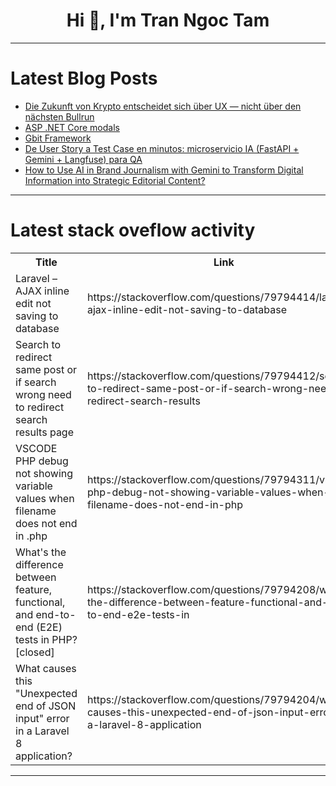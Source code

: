 <h1 align="center">Hi 👋, I'm Tran Ngoc Tam</h1>

---

# Latest Blog Posts 
<!-- BLOG-POST-LIST:START -->
- [Die Zukunft von Krypto entscheidet sich über UX — nicht über den nächsten Bullrun](https://dev.to/piwa_lin_8b3155c3dd85f0f9/die-zukunft-von-krypto-entscheidet-sich-uber-ux-nicht-uber-den-nachsten-bullrun-4abl)
- [ASP .NET Core modals](https://dev.to/karenpayneoregon/asp-net-core-modals-3dlj)
- [Gbit Framework](https://dev.to/gislaine_cristinalopes_1/gbit-framework-5aoa)
- [De User Story a Test Case en minutos: microservicio IA &lpar;FastAPI + Gemini + Langfuse&rpar; para QA](https://dev.to/stevenayal/de-user-story-a-test-case-en-minutos-microservicio-ia-fastapi-gemini-langfuse-para-qa-3l14)
- [How to Use AI in Brand Journalism with Gemini to Transform Digital Information into Strategic Editorial Content?](https://dev.to/r_elena_mendez_escobar/how-to-use-ai-in-brand-journalism-with-gemini-to-transform-digital-information-into-strategic-akl)
<!-- BLOG-POST-LIST:END -->

---

# Latest stack oveflow activity
<table>
  <tr><th>Title</th><th>Link</th></tr>
  <!-- STACKOVERFLOW:START --><tr><td>Laravel – AJAX inline edit not saving to database</td><td>https://stackoverflow.com/questions/79794414/laravel-ajax-inline-edit-not-saving-to-database</td></tr><tr><td>Search to redirect same post or if search wrong need to redirect search results page</td><td>https://stackoverflow.com/questions/79794412/search-to-redirect-same-post-or-if-search-wrong-need-to-redirect-search-results</td></tr><tr><td>VSCODE PHP debug not showing variable values when filename does not end in .php</td><td>https://stackoverflow.com/questions/79794311/vscode-php-debug-not-showing-variable-values-when-filename-does-not-end-in-php</td></tr><tr><td>What&#39;s the difference between feature, functional, and end-to-end &lpar;E2E&rpar; tests in PHP? [closed]</td><td>https://stackoverflow.com/questions/79794208/whats-the-difference-between-feature-functional-and-end-to-end-e2e-tests-in</td></tr><tr><td>What causes this &quot;Unexpected end of JSON input&quot; error in a Laravel 8 application?</td><td>https://stackoverflow.com/questions/79794204/what-causes-this-unexpected-end-of-json-input-error-in-a-laravel-8-application</td></tr><!-- STACKOVERFLOW:END -->
</table>

---


